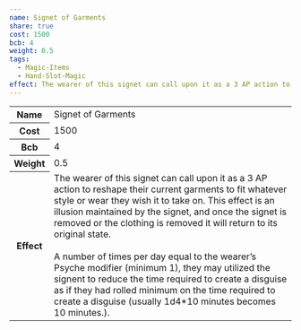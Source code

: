 ```yaml
---
name: Signet of Garments
share: true
cost: 1500
bcb: 4
weight: 0.5
tags:
  - Magic-Items
  - Hand-Slot-Magic
effect: The wearer of this signet can call upon it as a 3 AP action to reshape their current garments to fit whatever style or wear they wish it to take on. This effect is an illusion maintained by the signet, and once the signet is removed or the clothing is removed it will return to its original state.<br><br>A number of times per day equal to the wearer’s Psyche modifier (minimum 1), they may utilized the signent to reduce the time required to create a disguise as if they had rolled minimum on the time required to create a disguise (usually 1d4*10 minutes becomes 10 minutes.).
---
```

<p><span dir="ltr" style="overflow-x: auto;"><table><tbody><tr><th dir="ltr">Name</th><td dir="ltr">Signet of Garments</td></tr><tr><th dir="ltr">Cost</th><td dir="auto">1500</td></tr><tr><th dir="ltr">Bcb</th><td dir="auto">4</td></tr><tr><th dir="ltr">Weight</th><td dir="auto">0.5</td></tr><tr><th dir="ltr">Effect</th><td dir="ltr">The wearer of this signet can call upon it as a 3 AP action to reshape their current garments to fit whatever style or wear they wish it to take on. This effect is an illusion maintained by the signet, and once the signet is removed or the clothing is removed it will return to its original state.<br><br>A number of times per day equal to the wearer’s Psyche modifier (minimum 1), they may utilized the signent to reduce the time required to create a disguise as if they had rolled minimum on the time required to create a disguise (usually 1d4*10 minutes becomes 10 minutes.).</td></tr></tbody></table></span></p>